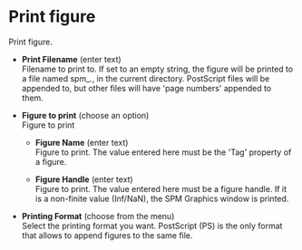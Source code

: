 # Print figure  
Print figure.

* **Print Filename** (enter text)  
Filename to print to. If set to an empty string, the figure will be printed to a file named spm_*.*, in the current directory. PostScript files will be appended to, but other files will have 'page numbers' appended to them.

* **Figure to print** (choose an option)  
Figure to print

    * **Figure Name** (enter text)  
    Figure to print. The value entered here must be the 'Tag' property of a figure.

    * **Figure Handle** (enter text)  
    Figure to print. The value entered here must be a figure handle. If it is a non-finite value (Inf/NaN), the SPM Graphics window is printed.

* **Printing Format** (choose from the menu)  
Select the printing format you want. PostScript (PS) is the only format that allows to append figures to the same file.
